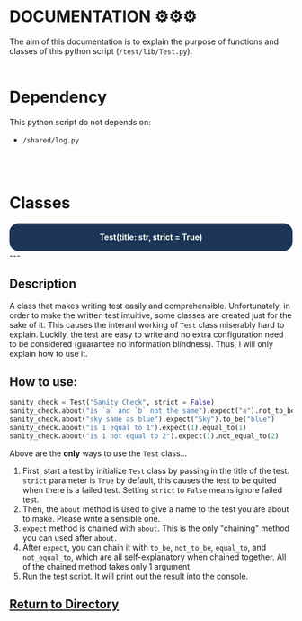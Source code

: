 <style>
.classes { /* for classes*/
    color: #F1FAEE;
    font-weight: bold;
    background: #1D3557;
    border-radius: 1rem;
    padding: 1rem;
    text-align: center;
}

.functions{
    color: #F1FAEE;
    font-weight: 500;
    background: #E63946;
    border-radius: 1rem;
    padding: 1rem;
    text-align: center;
}
</style>
# DOCUMENTATION ⚙⚙⚙
The aim of this documentation is to explain the purpose of functions and classes of this python script (`/test/lib/Test.py`). 
<br>
<br>

# Dependency
This python script do not depends on: 
- `/shared/log.py`
  
<br>
<br>

# Classes

<div class="classes">Test(title: str, strict = True)</div>
--- 

## Description
A class that makes writing test easily and comprehensible. Unfortunately, in order to make the written test intuitive, some classes are created just for the sake of it. This causes the interanl working of `Test` class miserably hard to explain. Luckily, the test are easy to write and no extra configuration need to be considered (guarantee no information blindness). Thus, I will only explain how to use it.

## How to use:
```python
sanity_check = Test("Sanity Check", strict = False)
sanity_check.about("is `a` and `b` not the same").expect("a").not_to_be("b")
sanity_check.about("sky same as blue").expect("Sky").to_be("blue")
sanity_check.about("is 1 equal to 1").expect(1).equal_to(1)
sanity_check.about("is 1 not equal to 2").expect(1).not_equal_to(2)
```

Above are the **only** ways to use the `Test` class...
1. First, start a test by initialize `Test` class by passing in the title of the test. `strict` parameter is `True` by default, this causes the test to be quited when there is a failed test. Setting `strict` to `False` means ignore failed test.
2. Then, the `about` method is used to give a name to the test you are about to make. Please write a sensible one.
3. `expect` method is chained with `about`. This is the only "chaining" method you can used after `about`.
4. After `expect`, you can chain it with `to_be`, `not_to_be`, `equal_to`, and `not_equal_to`, which are all self-explanatory when chained together. All of the chained method takes only 1 argument.
5. Run the test script. It will print out the result into the console.

## [Return to Directory](main.md)